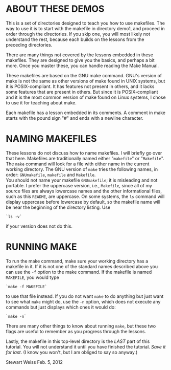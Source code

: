 # ABOUT THESE DEMOS

This is a set of directories designed to teach you how to use makefiles.
The way to use it is to start with the makefile in directory demo1, and
proceed in order through the directories. If you skip one, you will most
likely not understand the rest, because each builds on the lessons from
the preceding directories.

There are many things not covered by the lessons embedded in these
makefiles. They are designed to give you the basics, and perhaps a bit more.
Once you master these, you can handle reading the Make Manual.

These makefiles are based on the GNU make command. GNU's version of make 
is not the same as other versions of make found in UNIX systems, but it
is POSIX-compliant. It has features not present in others, and it lacks some
features that are present in others. But since it is POSIX-compliant and
it is the most common version of make found on Linux systems, I chose to use 
it for teaching about make.

Each makefile has a lesson embedded in its comments. A comment in make
starts with the pound sign "#" and ends with a newline character.


# NAMING MAKEFILES

These lessons do not discuss how to name makefiles. I will briefly go over
that here. Makefiles are traditionally named either "`makefile`" or "`Makefile`".
The `make` command will look for a file with either name in the current working
directory. The GNU version of `make` tries the following names, in order: 
       `GNUmakefile`, `makefile` and `Makefile`.  
You should not name your makefile `GNUmakefile`; it is misleading and not portable.
I prefer the uppercase version, i.e., `Makefile`, since all of my source 
files are always lowercase names and the other informational files, 
such as this `README`, are uppercase.
On some systems,  the `ls` command will display uppercase before lowercase by default, so the 
makefile name will be near the beginning of the directory listing. Use

    `ls -v`

if your version does not do this.

# RUNNING MAKE
To run the make command, make sure your working directory has a makefile 
in it. If it is not one of the standard names described above you can use the 
`-f` option to the make command. If the makefile is named `MAKEFILE`, you would type

    `make -f MAKEFILE`

to use that file instead. If you do not want `make` to do anything but just want to
see what `make` might do, use the `-n` option, which does not execute any commands
but just displays which ones it would do:

    `make -n`

There are many other things to know about running `make`, but these two flags
are useful to remember as you progress through the lessons.

Lastly, the makefile in this top-level directory is the *LAST* part of this 
tutorial. You will not understand it until you have finished the tutorial.
*Save it for last*. (I know you won't, but I am obliged to say so anyway.)

Stewart Weiss
Feb. 5, 2012
